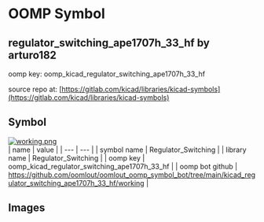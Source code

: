 # OOMP Symbol  
## regulator_switching_ape1707h_33_hf  by arturo182  
  
oomp key: oomp_kicad_regulator_switching_ape1707h_33_hf  
  
source repo at: [https://gitlab.com/kicad/libraries/kicad-symbols](https://gitlab.com/kicad/libraries/kicad-symbols)  
## Symbol  
  
[![working.png](working_600.png)](working.png)  
| name | value | 
| --- | --- | 
| symbol name | Regulator_Switching | 
| library name | Regulator_Switching | 
| oomp key | oomp_kicad_regulator_switching_ape1707h_33_hf | 
| oomp bot github | https://github.com/oomlout/oomlout_oomp_symbol_bot/tree/main/kicad_regulator_switching_ape1707h_33_hf/working | 
## Images  
